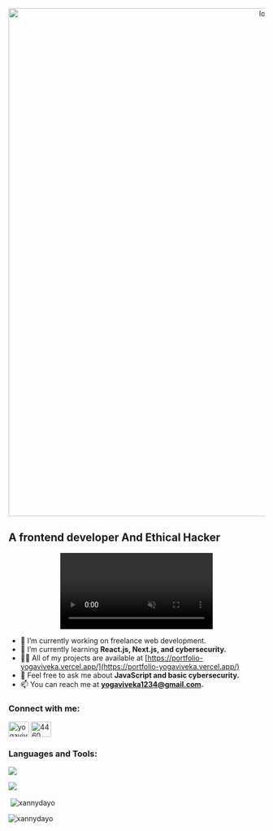 <p align="center">
  <img src="https://github.com/Xannydayo/Xannydayo/blob/main/Boys_when_EXTENDED_CUT_4K.gif" alt="logo" width="1000vh" />
</p>


<h2>A frontend developer And Ethical Hacker</h2>

<p align="center">
  <video playsinline autoplay muted loop src="https://user-images.githubusercontent.com/75851313/151668395-5591532b-28da-46a6-9476-7c9694bcb60e.gif" alt="xannydayo" />
</p>



- 🔭 I’m currently working on freelance web development.
- 🌱 I’m currently learning **React.js, Next.js, and cybersecurity.**
- 👨‍💻 All of my projects are available at [https://portfolio-yogaviveka.vercel.app/](https://portfolio-yogaviveka.vercel.app/)
- 💬  Feel free to ask me about **JavaScript and basic cybersecurity.**
- 📫 You can reach me at **yogaviveka1234@gmail.com.**


<h3 align="left">Connect with me:</h3>
<p align="left">
<a href="https://instagram.com/yogaviveka" target="blank"><img align="center" src="https://raw.githubusercontent.com/rahuldkjain/github-profile-readme-generator/master/src/images/icons/Social/instagram.svg" alt="yogaviveka" height="30" width="40" /></a>
<a href="https://discord.gg/4460" target="blank"><img align="center" src="https://raw.githubusercontent.com/rahuldkjain/github-profile-readme-generator/master/src/images/icons/Social/discord.svg" alt="4460" height="30" width="40" /></a>
</p>

<h3 align="left">Languages and Tools:</h3>

[![](https://skillicons.dev/icons?i=js,html,css,nodejs,windows,ubuntu,react,nextjs,tailwind,bootstrap,debian,figma,git,github,kali,linux,ps,vercel&perline=9)](https://skillicons.dev)


![](https://github-readme-stats.vercel.app/api/top-langs/?username=xannydayo&layout=donut&theme=holi)



<p>&nbsp;<img align="center" src="https://github-readme-stats.vercel.app/api?username=xannydayo&show_icons=true&locale=en" alt="xannydayo" /></p>

<p><img align="center" src="https://github-readme-streak-stats.herokuapp.com/?user=xannydayo&" alt="xannydayo" /></p>
